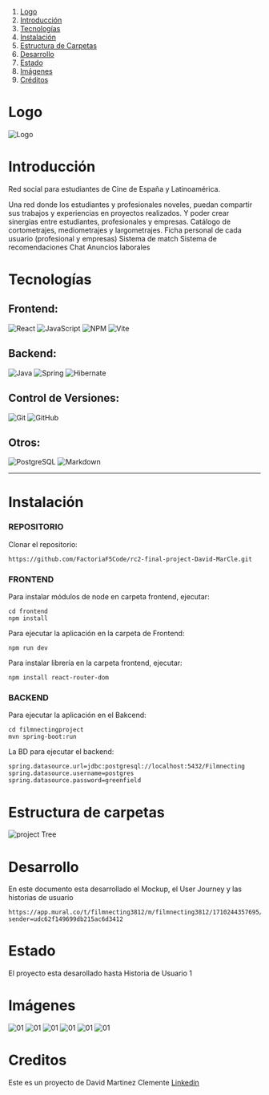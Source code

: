 

1. [Logo](#Logo)
2. [Introducción](#Introducción)
3. [Tecnologías](#Tecnologías)
4. [Instalación](#Instalación)
5. [Estructura de Carpetas](#Estructura-de-Carpetas)
6. [Desarrollo](#Desarrollo)
7. [Estado](#Estado)
8. [Imágenes](#Imágenes)
9. [Créditos](#créditos)
 
 

# Logo
![Logo](/frontend/src/presentation/assets/logoFilmNecting.png)


# Introducción
Red social para estudiantes de Cine de España y Latinoamérica.

Una red donde los estudiantes y profesionales noveles, puedan compartir sus trabajos y experiencias en proyectos realizados. Y poder crear sinergias entre estudiantes, profesionales y empresas.
Catálogo de cortometrajes, mediometrajes y largometrajes.
Ficha personal de cada usuario (profesional y empresas)
Sistema de match
Sistema de recomendaciones
Chat
Anuncios laborales


# Tecnologías

## Frontend:
![React](https://img.shields.io/badge/React-20232A?style=for-the-badge&logo=react&logoColor=61DAFB)
![JavaScript](https://img.shields.io/badge/JavaScript-323330?style=for-the-badge&logo=javascript&logoColor=F7DF1E)
![NPM](https://img.shields.io/badge/npm-CB3837?style=for-the-badge&logo=npm&logoColor=white)
![Vite ](https://img.shields.io/badge/Vite-B73BFE?style=for-the-badge&logo=vite&logoColor=FFD62E)

## Backend:
![Java](https://img.shields.io/badge/java-%23ED8B00.svg?style=for-the-badge&logo=openjdk&logoColor=white)
![Spring](https://img.shields.io/badge/Spring-6DB33F?style=for-the-badge&logo=spring&logoColor=white)
![Hibernate](https://img.shields.io/badge/Hibernate-59666C?style=for-the-badge&logo=Hibernate&logoColor=white)

## Control de Versiones:
![Git](https://img.shields.io/badge/git-%23F05033.svg?style=for-the-badge&logo=git&logoColor=white) ![GitHub](https://img.shields.io/badge/GitHub-100000?style=for-the-badge&logo=github&logoColor=white)

## Otros:
![PostgreSQL](    https://img.shields.io/badge/PostgreSQL-316192?style=for-the-badge&logo=postgresql&logoColor=white)
![Markdown](https://img.shields.io/badge/markdown-%23000000.svg?style=for-the-badge&logo=markdown&logoColor=white)


---

# Instalación

### REPOSITORIO

Clonar el repositorio:

```
https://github.com/FactoriaF5Code/rc2-final-project-David-MarCle.git

```


### FRONTEND
Para instalar módulos de node en carpeta frontend, ejecutar:

```
cd frontend
npm install 
```
Para ejecutar la aplicación en la carpeta de Frontend:
```
npm run dev
```

Para instalar librería en la carpeta frontend, ejecutar:
```
npm install react-router-dom

```

### BACKEND
Para ejecutar la aplicación en el Bakcend:
```
cd filmnectingproject 
mvn spring-boot:run
```
La BD para ejecutar el backend:

```
spring.datasource.url=jdbc:postgresql://localhost:5432/Filmnecting
spring.datasource.username=postgres
spring.datasource.password=greenfield
```



# Estructura de carpetas

![project Tree](/frontend/src/presentation/assets/ProjectTree.png)

# Desarrollo

En este documento esta desarrollado el Mockup, el User Journey y las historias de usuario

```
https://app.mural.co/t/filmnecting3812/m/filmnecting3812/1710244357695/76e0dccd272de465e0935e20d4bb9fe9ff9040c0?sender=udc62f149699db215ac6d3412
```

# Estado
El proyecto esta desarollado hasta Historia de Usuario 1

# Imágenes

![01](/frontend/public/img/HeroCTA.jpg)
![01](/frontend/public/img/Cards.jpg)
![01](/frontend/public/img/FilmsPage.jpg)
![01](/frontend/public/img/FilmsList.jpg)
![01](/frontend/public/img/Showfilms.jpg)
![01](/frontend/public/img/Login.jpg)


# Creditos

Este es un proyecto de David Martinez Clemente
[Linkedin](https://www.linkedin.com/in/david-martinez-clemente-fullstack-developer/)

